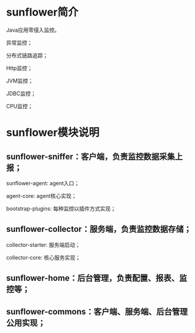 # sunflower简介

Java应用零侵入监控。

异常监控；

分布式链路追踪；

Http监控；

JVM监控；

JDBC监控；

CPU监控；

# sunflower模块说明

## sunflower-sniffer：客户端，负责监控数据采集上报；

sunflower-agent: agent入口；

agent-core: agent核心实现；

bootstrap-plugins: 每种监控以插件方式实现；

## sunflower-collector：服务端，负责监控数据存储；

collector-starter: 服务端启动；

collector-core: 核心服务实现；

## sunflower-home：后台管理，负责配置、报表、监控等；

## sunflower-commons：客户端、服务端、后台管理公用实现；
